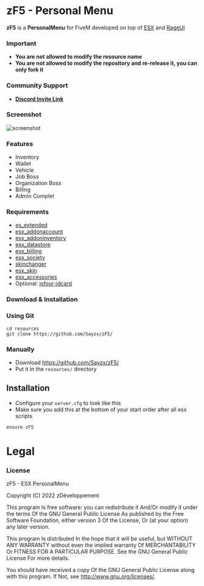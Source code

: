 # zF5 - Personal Menu
**zF5** is a **PersonalMenu** for FiveM developed on top of [ESX](https://github.com/ESX-Org/es_extended) and [RageUI](https://github.com/ImBaphomettt/RageUI)

### Important
- **You are not allowed to modify the resource name**
- **You are not allowed to modify the repository and re-release it, you can only fork it**


### Community Support
- **[Discord Invite Link](https://dsc.gg/zdev)** 

### Screenshot

![screenshot](http://image.noelshack.com/fichiers/2022/12/2/1647967666-unknown.png)

### Features
- Inventory
- Wallet 
- Vehicle 
- Job Boss 
- Organization Boss 
- Billing 
- Admin Complet 

### Requirements


- [es_extended](https://github.com/ESX-Org/es_extended)
- [esx_addonaccount](https://github.com/ESX-Org/esx_addonaccount)
- [esx_addoninventory](https://github.com/ESX-Org/esx_addoninventory)
- [esx_datastore](https://github.com/ESX-Org/esx_datastore)
- [esx_billing](https://github.com/ESX-Org/esx_billing)
- [esx_society](https://github.com/ESX-Org/esx_society)
- [skinchanger](https://github.com/ESX-Org/skinchanger)
- [esx_skin](https://github.com/ESX-Org/esx_skin)
- [esx_accessories](https://github.com/ESX-Org/esx_accessories)
- Optional: [jsfour-idcard](https://github.com/jonassvensson4/jsfour-idcard)

### Download & Installation

### Using Git

```
cd resources
git clone https://github.com/Sayzx/zF5/
```

### Manually
- Download https://github.com/Sayzx/zF5/
- Put it in the `resources/` directory

## Installation
- Configure your `server.cfg` to look like this
- Make sure you add this at the bottom of your start order after all esx scripts

```
ensure zF5
```
# Legal
### License
zF5 - ESX PersonalMenu

Copyright (C) 2022 zDéveloppement

This program Is free software: you can redistribute it And/Or modify it under the terms Of the GNU General Public License As published by the Free Software Foundation, either version 3 Of the License, Or (at your option) any later version.

This program Is distributed In the hope that it will be useful, but WITHOUT ANY WARRANTY without even the implied warranty Of MERCHANTABILITY Or FITNESS FOR A PARTICULAR PURPOSE. See the GNU General Public License For more details.

You should have received a copy Of the GNU General Public License along with this program. If Not, see http://www.gnu.org/licenses/.
